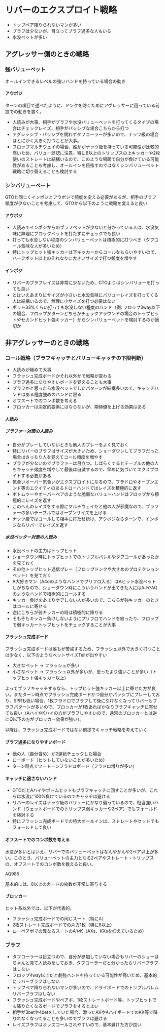 # リバーのエクスプロイト戦略

- トップペア降りられないマンが多い
- ブラフは少ないが、目立ってブラフ過多な人もいる
- 水没ベットが多い

## アグレッサー側のときの戦略

### 強バリューベット

オールインできるレベルの強いハンドを持っている場合の動き

#### アウポジ

ターンの項目で述べたように、ドンクを防ぐためにアグレッサーに回っている前提での動きを書く。

- 人読みが大事、相手がブラフや水没バリューベットを打ってくるタイプの場合はチェックレイズ、相手がパッシブな場合こちらから打つ
- アグレッシブ・パッシブを問わずタフコーラーが多いので、ナッツ級の場合はとにかく大きく打つことが大事。
- フロップマルチウェイの場合、誰かがナッツ級を持っている可能性が比較的高いため、バリュー誤認に注意。特に8以上のトリップスの上キッカーや2枚使いのストレートは結構いるので、このような場面で自分が負けている可能性があることも考慮し、オールインを目指すのではなくシンバリューベット戦略に切り替えることも検討する

### シンバリューベート

GTOと同じくインポジとアウポジで頻度を変える必要があるが、相手のブラフ頻度が少ないことを考慮して、GTOから以下のように戦略を変えると良い

#### アウポジ

- 人読みでインポジからのブラフベットが少ないと分かっている人は、水没気味に無理にブロックベットを打たずにチェックでも良い
- 打っても水没しない程度のシンバリューベットは積極的に打つべき（タフコール気味な人が多いため）
- 特にトップヒット強キッカーは下キッカーからコールをもらいやすいので、ハーフポット以上のそれなりに大きいサイズで打つ頻度を増やす

#### インポジ

- リバーのブラフレイズは非常に少ないため、GTOよりはシンバリューを打っても良い
- とはいえあまりにサイズが小さいと水没気味にバリューレイズを打ってくる人は結構いるので、無理に小サイズを打つ必要はない
- ポット33%くらい打っても水没しない程度のハンド（例: フロップ3way以下の場合、フロップかターンどちらかチェックアラウンドの場合のトップヒットやセカンドヒット強キッカー）からシンバリューベットを検討するのが適切か

## 非アグレッサーのときの戦略

### コール戦略（ブラフキャッチとバリューキャッチの下限判断）

- 人読みが極めて大事
- フラッシュ完成ボードかそれ以外かで戦略が変わる
- ブラフ過多になりやすいボードを覚えることも大事
- ブラフかと思ったら水没ベットでしたパターンが結構多いので、キャッチハンドはある程度強めのハンドに限る
- オフスートでのコンボ数を考える
- ブロッカーは決定的要素にはならないが、期待値を上げる効果はある

#### 人読み

##### ブラファー対策の人読み

- 自分がプレーしていないときも他人のプレーをよく見ておく
- 特にリバーのブラフはサイズが大きいため、ショーダウンしてブラフだった場合はきっちり人を覚えてコール頻度を増やす
- ブラフが少ないのでブラファーは目立つ。しばらくするとテーブルの他の人もキャッチ頻度を増やして最後は自滅するので、早めに気づいてエクスプロイトする必要がある
- 気合いオーバー気合いがエクスプロイトになるので、フラドロやオープンエンド等のエクイティのあるドローハンドではレイズを積極的に返す
- ボトムツーやオーバーペアのような脆弱なバリューハンドはフロップから積極的にレイズを返す
- このへんのレイズをする際にマルチウェイだと他の人が邪魔なので、ブラファーの多いテーブルではオープンサイズを上げる
- ナッツ級ではコールして相手に打たせ続け、アウポジならターンで、インポジならリバーでレイズを返す

##### 水没ベッター対策の人読み

- 水没ベットの主力はトップヒット
- ショーダウン時にトップヒットでのトリプルバレルやタフコールがあったかを見ておく
- その他トップヒット過信プレー（フロップドンクや大きめのプロテクションベット）を見ておく
- A大好きマン（A4oのようなハンドでプリフロ入る）はAヒット水没ベットしがちなので、ショーダウン時にこういうハンドが出てきた人にはAJやAQのようなハンドで積極的にコールする
- キッカー負けをあまりケアしない人が多いので、こちらが強キッカーのときはコールに寄せる
- 逆にこちらが弱キッカーの時は積極的に降りる
- そもそもキッカー負けしないようにプリフロでハンドを絞ったり、フロップで弱キッカートップヒットをチェックすることが大事

#### フラッシュ完成ボード

フラッシュ完成ボードは誰もが警戒するため、フラッシュ以外で大きく打つことは少なく、以下のようなベットサイズTellが出やすい

- 大きなベット → フラッシュが多い
- 小さなベット → フラッシュ以外が多いが、思ったより強いことが多い（トップヒット強キッカー以上）

よってブラフキャッチするなら、トップヒット強キッカー以上に寄せた方が良い。またターン時点でフラッシュ完成ボードかつ自分がパッシブにプレーしており、SPRも低い場合、1枚フラドロでブラフして後に引けなくなってリバーもブラフパターンが多いので、ブロッカーが1枚あればかなりブラフキャッチに寄せても良い（AハイやKハイの方がブラフしやすいので、通常のブロッカーとは逆にQ以下の方がブロッカー効果が強い）。

以降は、フラッシュ完成ボードではない前提でキャッチ戦略を考えていく

#### ブラフ過多になりやすいボード

- 他の人（自分含め）が2連続チェックした場合
- ローボード（ヒットしていないことが多いため）
- ターン時点でツートーンフラドロボード（フラドロ滑りが多い）

#### キャッチに適さないハンド

- GTOだとAハイやボトムヒットもブラフキャッチに回すことが多いが、これらは水没に100%負けているのでキャッチは避ける
- リバーのレイズはナッツ級のバリューにかなり偏っているので、相当強いハンド（ウェットボードでのトリップス弱キッカーや2ペア）でもフォールドを検討する
- 特にフラッシュ完成ボードでの特大オールインは、ストレートやセットでもフォールドして良い

#### オフスートでのコンボ数を考える

水没が多いとはいえ、リバーでのバリューベットはなんやかんや2ペア以上が多い。このとき、バリューベットの主力となる2ペアやストレート・トリップスの、オフスートでのコンボ数を数えると良い。

AQ985


基本的には、8以上のカードの枚数が非常に寄与する

#### ブロッカー

ヒット系以外では、以下が代表的。

- フラッシュ完成ボードでの同じスート（特にA）
- 2枚ストレート完成ボードでの片方1枚（特に8以上）
- ローペアボでの異なるスートのAやK（AXs、KXsを抑えているため）

### ブラフ

- タフコーラーは目立つので、自分が参加していない場合もリバーのショーはちゃんと見て人読みをしておき、タフコーラーだと分かったらリバーブラフはしない
- フロップ4way以上だと劇強ハンドを持っている可能性が高いため、基本的にリバーブラフはしない
- トップペア降りられないマンが多いので、ドライボードでのトリプルバレルリバーブラフはしない
- フラッシュ完成ボードやペアボ、1枚ストレートボード等、トップヒットでも降りたくなるボードでブラフをするとよい
- 相手が3betや4betをしていた場合、滑ったAKやAハイボードでのKK等で降りれなくなってることも多いのでブラフは避ける
- レイズブラフはオッズコールされやすいので、基本避けた方が良い

### 
